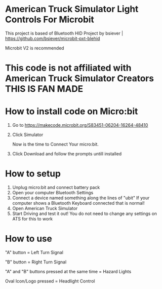 # American Truck Simulator Light Controls For Microbit
  This project is based of Bluetooth HID Project by bsiever | https://github.com/bsiever/microbit-pxt-blehid

Microbit V2 is recommended 

# This code is not affiliated with American Truck Simulator Creators THIS IS FAN MADE

# How to install code on Micro:bit
 1. Go to https://makecode.microbit.org/S83451-06204-16264-48410
 2. Click Simulator

     Now is the time to Connect Your micro:bit.

 4. Click Download and follow the prompts untill installed

# How to setup
 1. Unplug micro:bit and connect battery pack
 2. Open your computer Bluetooth Settings
 3. Connect a device named something along the lines of "ubit"
    If your computer shows a Bluetooth Keyboard connected that is normal!
 4. Open American Truck Simulator
 5. Start Driving and test it out!
    You do not need to change any settings on ATS for this to work

# How to use
 
 "A" button = Left Turn Signal
 
 "B" button = Right Turn Signal
 
 "A" and "B" buttons pressed at the same time = Hazard Lights
 
 Oval Icon/Logo pressed = Headlight Control
